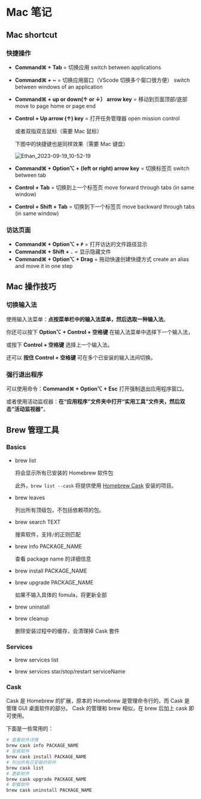 # Mac 笔记

## Mac shortcut

### 快捷操作

- **Command⌘ + Tab** = 切换应用 switch between applications

- **Command⌘ + ~** = 切换应用窗口（VScode 切换多个窗口很方便） switch between windows of an application

- **Command⌘ + up or down(↑ or ↓） arrow key** = 移动到页面顶部/底部 move to page home or page end

- **Control + Up arrow (↑) key** = 打开任务管理器 open mission control

  或者双指双击鼠标（需要 Mac 鼠标）

  下图中的快捷键也是同样效果（需要 Mac 键盘）

  ![Ethan_2023-09-19_10-52-19](https://pic.shejibiji.com/i/2023/09/19/65090d0a7f4ff.jpg)

- **Command⌘ + Option⌥ + (left or right) arrow key** = 切换标签页 switch between tab

- **Control + Tab** = 切换到上一个标签页 move forward through tabs (in same window)

- **Control + Shift + Tab** = 切换到下一个标签页 move backward through tabs (in same window)

### 访达页面

- **Command⌘ + Option⌥ + `P`** = 打开访达的文件路径显示
- **Command⌘ + Shift + `.`** = 显示隐藏文件
- **Command⌘ + Option⌥ + Drag** = 拖动快速创建快捷方式 create an alias and move it in one step

## Mac 操作技巧

### 切换输入法

使用输入法菜单：**点按菜单栏中的输入法菜单，然后选取一种输入法**。

你还可以按下 **Option⌥ + Control + 空格键** 在输入法菜单中选择下一个输入法，

或按下 **Control + 空格键** 选择上一个输入法。

还可以 **按住 Control + 空格键** 可在多个已安装的输入法间切换。

### 强行退出程序

可以使用命令：**Command⌘ + Option⌥ + Esc** 打开强制退出应用程序窗口。

或者使用活动监视器：**在“应用程序”文件夹中打开“实用工具”文件夹，然后双击“活动监视器”**。

## Brew 管理工具

### Basics

- brew list

  将会显示所有已安装的 Homebrew 软件包

  此外，`brew list --cask` 将提供使用 [Homebrew Cask](https://github.com/Homebrew/homebrew-cask) 安装的项目。

- brew leaves

  列出所有顶级包，不包括依赖项的包。

- brew search TEXT

  搜索软件，支持`/`的正则匹配

- brew info PACKAGE_NAME

  查看 package name 的详细信息

- brew install PACKAGE_NAME

- brew upgrade PACKAGE_NAME

  如果不输入具体的 fomula，将更新全部

- brew uninstall

- brew cleanup

  删除安装过程中的缓存，会清理掉 Cask 套件

### Services

- brew services list

- brew services star/stop/restart serviceName

### Cask

Cask 是 Homebrew 的扩展，原本的 Homebrew 是管理命令行的，而 Cask 是管理 GUI 桌面软件的部分。
Cask 的管理和 brew 相似，在 brew 后加上 cask 即可使用。

下面是一些常用的：

```bash
# 查看软件详情
brew cask info PACKAGE_NAME
# 安装软件
brew cask install PACKAGE_NAME
# 列出所有已安裝的软件
brew cask list
# 更新软件
brew cask upgrade PACKAGE_NAME
# 卸载软件
brew cask uninstall PACKAGE_NAME
```
